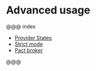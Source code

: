 # Advanced usage

@@@ index

* [Provider States](provider-states.md)
* [Strict mode](strict-mode.md)
* [Pact broker](pact-broker.md)

@@@
